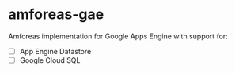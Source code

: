 # amforeas-gae

Amforeas implementation for Google Apps Engine with support for:

- [ ] App Engine Datastore
- [ ] Google Cloud SQL
